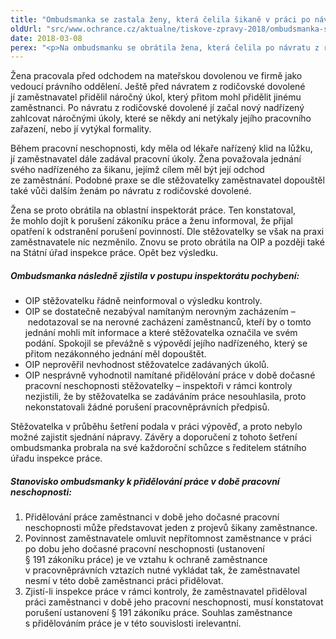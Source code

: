 ```yaml
---
title: "Ombudsmanka se zastala ženy, která čelila šikaně v práci po návratu z rodičovské dovolené"
oldUrl: "src/www.ochrance.cz/aktualne/tiskove-zpravy-2018/ombudsmanka-se-zastala-zeny-ktera-celila-sikane-v-praci-po-navratu-z-rodicovske-dovolene"
date: 2018-03-08
perex: "<p>Na ombudsmanku se obrátila žena, která čelila po návratu z rodičovské dovolené v práci šikaně. Cílem šikany měl být její odchod ze zaměstnání. Žena se opakovaně obrátila na oblastní inspektorát práce (OIP), ale jeho kontroly problémy nevyřešily. Ombudsmanka ve svém šetření konstatovala několik pochybení, kterých se inspektorát dopustil. Především nekonstatoval porušení zákoníku práce v situaci, kdy zaměstnavatel ženě prokazatelně přiděloval práci v době její pracovní neschopnosti.</p>"
---
```


<!-- imported from the old website -->

<p>Žena pracovala před odchodem na mateřskou dovolenou ve firmě jako vedoucí právního oddělení. Ještě před návratem z rodičovské dovolené jí zaměstnavatel přidělil náročný úkol, který přitom mohl přidělit jinému zaměstnanci. Po návratu z rodičovské dovolené jí začal nový nadřízený zahlcovat náročnými úkoly, které se někdy ani netýkaly jejího pracovního zařazení, nebo jí vytýkal formality. </p><p></p><p>Během pracovní neschopnosti, kdy měla od lékaře nařízený klid na lůžku, jí zaměstnavatel dále zadával pracovní úkoly. Žena považovala jednání svého nadřízeného za šikanu, jejímž cílem měl být její odchod ze zaměstnání. Podobné praxe se dle stěžovatelky zaměstnavatel dopouštěl také vůči dalším ženám po návratu z rodičovské dovolené.</p> <p>Žena se proto obrátila na oblastní inspektorát práce. Ten konstatoval, že mohlo dojít k porušení zákoníku práce a ženu informoval, že přijal opatření k odstranění porušení povinností. Dle stěžovatelky se však na praxi zaměstnavatele nic nezměnilo. Znovu se proto obrátila na OIP a později také na Státní úřad inspekce práce. Opět bez výsledku.</p> <h5>Ombudsmanka následně zjistila v postupu inspektorátu pochybení:</h5> <ul><li>OIP stěžovatelku řádně neinformoval o výsledku kontroly. </li><li>OIP se dostatečně nezabýval namítaným nerovným zacházením &ndash; nedotazoval se na nerovné zacházení zaměstnanců, kteří by o tomto jednání mohli mít informace a které stěžovatelka označila ve svém podání. Spokojil se převážně s výpovědí jejího nadřízeného, který se přitom nezákonného jednání měl dopouštět.</li><li>OIP neprověřil nevhodnost stěžovatelce zadávaných úkolů. </li><li>OIP nesprávně vyhodnotil namítané přidělování práce v době dočasné pracovní neschopnosti stěžovatelky &ndash; inspektoři v rámci kontroly nezjistili, že by stěžovatelka se zadáváním práce nesouhlasila, proto nekonstatovali žádné porušení pracovněprávních předpisů.</li></ul> <p>Stěžovatelka v průběhu šetření podala v práci výpověď, a proto nebylo možné zajistit sjednání nápravy. Závěry a doporučení z tohoto šetření ombudsmanka probrala na své každoroční schůzce s ředitelem státního úřadu inspekce práce. </p> <h5>Stanovisko ombudsmanky k přidělování práce v době pracovní neschopnosti:</h5> <ol><li>Přidělování práce zaměstnanci v době jeho dočasné pracovní neschopnosti může představovat jeden z projevů šikany zaměstnance. </li><li>Povinnost zaměstnavatele omluvit nepřítomnost zaměstnance v práci po dobu jeho dočasné pracovní neschopnosti (ustanovení § 191 zákoníku práce) je ve vztahu k ochraně zaměstnance v pracovněprávních vztazích nutné vykládat tak, že zaměstnavatel nesmí v této době zaměstnanci práci přidělovat. </li><li>Zjistí-li inspekce práce v rámci kontroly, že zaměstnavatel přiděloval práci zaměstnanci v době jeho pracovní neschopnosti, musí konstatovat porušení ustanovení § 191 zákoníku práce. Souhlas zaměstnance s přidělováním práce je v této souvislosti irelevantní.</li></ol>
